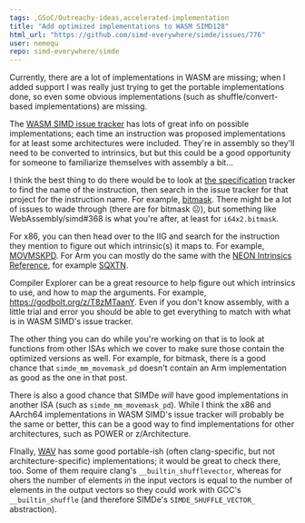 ```yaml
---
tags: ,GSoC/Outreachy-ideas,accelerated-implementation
title: "Add optimized implementations to WASM SIMD128"
html_url: "https://github.com/simd-everywhere/simde/issues/776"
user: nemequ
repo: simd-everywhere/simde
---
```


Currently, there are a lot of implementations in WASM are missing; when I added support I was really just trying to get the portable implementations done, so even some obvious implementations (such as shuffle/convert-based implementations) are missing.

The [WASM SIMD issue tracker](https://github.com/WebAssembly/simd/issues) has lots of great info on possible implementations; each time an instruction was proposed implementations for at least some architectures were included.  They're in assembly so they'll need to be converted to intrinsics, but but this could be a good opportunity for someone to familiarize themselves with assembly a bit…

I think the best thing to do there would be to look at [the specification](https://github.com/WebAssembly/simd/blob/main/proposals/simd/SIMD.md) tracker to find the name of the instruction, then search in the issue tracker for that project for the instruction name. For example, [bitmask](https://github.com/WebAssembly/simd/issues?q=bitmask). There might be a lot of issues to wade through (there are for bitmask ☹), but something like WebAssembly/simd#368 is what you're after, at least for `i64x2.bitmask`.

For x86, you can then head over to the IIG and search for the instruction they mention to figure out which intrinsic(s) it maps to. For example, [MOVMSKPD](https://software.intel.com/sites/landingpage/IntrinsicsGuide/#text=MOVMSKPD).  For Arm you can mostly do the same with the [NEON Intrinsics Reference](https://developer.arm.com/architectures/instruction-sets/simd-isas/neon/intrinsics), for example [SQXTN](https://developer.arm.com/architectures/instruction-sets/simd-isas/neon/intrinsics?search=sqxtn).

Compiler Explorer can be a great resource to help figure out which intrinsics to use, and how to map the arguments. For example, https://godbolt.org/z/T8zMTaanY. Even if you don't know assembly, with a little trial and error you should be able to get everything to match with what is in WASM SIMD's issue tracker.

The other thing you can do while you're working on that is to look at functions from other ISAs which we cover to make sure those contain the optimized versions as well. For example, for bitmask, there is a good chance that `simde_mm_movemask_pd` doesn't contain an Arm implementation as good as the one in that post.

There is also a good chance that SIMDe *will* have good implementations in another ISA (such as `simde_mm_movemask_pd`).  While I think the x86 and AArch64 implementations in WASM SIMD's issue tracker will probably be the same or better, this can be a good way to find implementations for other architectures, such as POWER or z/Architecture.

FInally, [WAV](https://github.com/nemequ/wav) has some good portable-ish (often clang-specific, but not architecture-specific) implementations; it would be great to check there, too.  Some of them require clang's `__builtin_shufflevector`, whereas for ohers the number of elements in the input vectors is equal to the number of elements in the output vectors so they could work with GCC's `__builtin_shuffle` (and therefore SIMDe's `SIMDE_SHUFFLE_VECTOR_` abstraction).